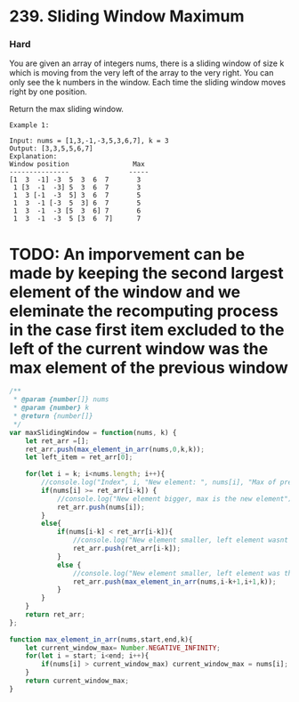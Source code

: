 # 239. Sliding Window Maximum
### Hard

You are given an array of integers nums, there is a sliding window of size k which is moving from the very left of the array to the very right. You can only see the k numbers in the window. Each time the sliding window moves right by one position.

Return the max sliding window.
```
Example 1:

Input: nums = [1,3,-1,-3,5,3,6,7], k = 3
Output: [3,3,5,5,6,7]
Explanation: 
Window position                Max
---------------               -----
[1  3  -1] -3  5  3  6  7       3
 1 [3  -1  -3] 5  3  6  7       3
 1  3 [-1  -3  5] 3  6  7       5
 1  3  -1 [-3  5  3] 6  7       5
 1  3  -1  -3 [5  3  6] 7       6
 1  3  -1  -3  5 [3  6  7]      7
 ```

# TODO: An imporvement can be made by keeping the second largest element of the window and we eleminate the recomputing process in the case first item excluded to the left of the current window was the max element of the previous window
```javascript
/**
 * @param {number[]} nums
 * @param {number} k
 * @return {number[]}
 */
var maxSlidingWindow = function(nums, k) {
    let ret_arr =[];
    ret_arr.push(max_element_in_arr(nums,0,k,k));
    let left_item = ret_arr[0];
    
    for(let i = k; i<nums.length; i++){
        //console.log("Index", i, "New element: ", nums[i], "Max of prev window", ret_arr[i-k], "Left element: ", nums[i-k]);
        if(nums[i] >= ret_arr[i-k]) {
            //console.log("New element bigger, max is the new element");
            ret_arr.push(nums[i]);
        }
        else{
            if(nums[i-k] < ret_arr[i-k]){
                //console.log("New element smaller, left element wasnt the max of the prev window");
                ret_arr.push(ret_arr[i-k]);
            }
            else {
                //console.log("New element smaller, left element was the max of the prev window");
                ret_arr.push(max_element_in_arr(nums,i-k+1,i+1,k));
            }
        }
    }
    return ret_arr;
};
    
function max_element_in_arr(nums,start,end,k){
    let current_window_max= Number.NEGATIVE_INFINITY;
    for(let i = start; i<end; i++){
        if(nums[i] > current_window_max) current_window_max = nums[i];
    }
    return current_window_max;
}

```